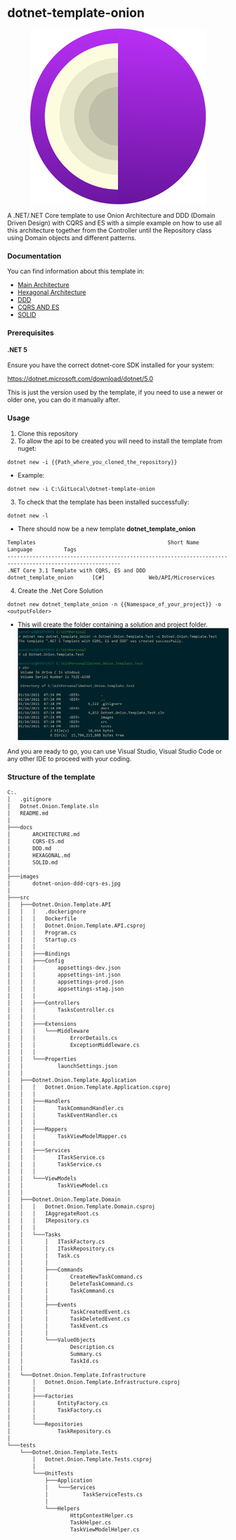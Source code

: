﻿# dotnet-template-onion

<p align="center">
  <img src="images/logo.jpg" alt="dotnet-template-onion logo" width="400"/>
</p>

A .NET/.NET Core template to use Onion Architecture and DDD (Domain Driven Design) with CQRS and ES with a simple example on how to use all this architecture together from the Controller until the Repository class using Domain objects and different patterns.

### Documentation
You can find information about this template in:
* [Main Architecture](docs/ARCHITECTURE.md)
* [Hexagonal Architecture](docs/HEXAGONAL.md)
* [DDD](docs/DDD.md)
* [CQRS AND ES](docs/CQRS-ES.md)
* [SOLID](docs/SOLID.md)


### Prerequisites

#### .NET 5

Ensure you have the correct dotnet-core SDK installed for your system:

https://dotnet.microsoft.com/download/dotnet/5.0

This is just the version used by the template, if you need to use a newer or older one, you can do it manually after.


### Usage

1. Clone this repository
2. To allow the api to be created you will need to install the template from nuget:

```
dotnet new -i {{Path_where_you_cloned_the_repository}}
```

*  Example: 
```
dotnet new -i C:\GitLocal\dotnet-template-onion
```

3. To check that the template has been installed successfully:

```
dotnet new -l
```

* There should now be a new template **dotnet_template_onion**
```
Templates                                          Short Name                 Language          Tags
----------------------------------------------------------------------------------------------------------
.NET Core 3.1 Template with CQRS, ES and DDD       dotnet_template_onion      [C#]              Web/API/Microservices
```

4. Create the .Net Core Solution

```
dotnet new dotnet_template_onion -n {{Namespace_of_your_project}} -o <outputFolder>
```

* This will create the folder containing a solution and project folder.
![](images/installation.jpg)

And you are ready to go, you can use Visual Studio, Visual Studio Code or any other IDE to proceed with your coding.

### Structure of the template
```
C:.
│   .gitignore
│   Dotnet.Onion.Template.sln
│   README.md
│
├───docs
│       ARCHITECTURE.md
│       CQRS-ES.md
│       DDD.md
│       HEXAGONAL.md
│       SOLID.md
│
├───images
│       dotnet-onion-ddd-cqrs-es.jpg
│
├───src
│   ├───Dotnet.Onion.Template.API
│   │   │   .dockerignore
│   │   │   Dockerfile
│   │   │   Dotnet.Onion.Template.API.csproj
│   │   │   Program.cs
│   │   │   Startup.cs
│   │   │
│   │   ├───Bindings
│   │   ├───Config
│   │   │       appsettings-dev.json
│   │   │       appsettings-int.json
│   │   │       appsettings-prod.json
│   │   │       appsettings-stag.json
│   │   │
│   │   ├───Controllers
│   │   │       TasksController.cs
│   │   │
│   │   ├───Extensions
│   │   │   └───Middleware
│   │   │           ErrorDetails.cs
│   │   │           ExceptionMiddleware.cs
│   │   │
│   │   └───Properties
│   │           launchSettings.json
│   │
│   ├───Dotnet.Onion.Template.Application
│   │   │   Dotnet.Onion.Template.Application.csproj
│   │   │
│   │   ├───Handlers
│   │   │       TaskCommandHandler.cs
│   │   │       TaskEventHandler.cs
│   │   │
│   │   ├───Mappers
│   │   │       TaskViewModelMapper.cs
│   │   │
│   │   ├───Services
│   │   │       ITaskService.cs
│   │   │       TaskService.cs
│   │   │
│   │   └───ViewModels
│   │           TaskViewModel.cs
│   │
│   ├───Dotnet.Onion.Template.Domain
│   │   │   Dotnet.Onion.Template.Domain.csproj
│   │   │   IAggregateRoot.cs
│   │   │   IRepository.cs
│   │   │
│   │   └───Tasks
│   │       │   ITaskFactory.cs
│   │       │   ITaskRepository.cs
│   │       │   Task.cs
│   │       │
│   │       ├───Commands
│   │       │       CreateNewTaskCommand.cs
│   │       │       DeleteTaskCommand.cs
│   │       │       TaskCommand.cs
│   │       │
│   │       ├───Events
│   │       │       TaskCreatedEvent.cs
│   │       │       TaskDeletedEvent.cs
│   │       │       TaskEvent.cs
│   │       │
│   │       └───ValueObjects
│   │               Description.cs
│   │               Summary.cs
│   │               TaskId.cs
│   │
│   └───Dotnet.Onion.Template.Infrastructure
│       │   Dotnet.Onion.Template.Infrastructure.csproj
│       │
│       ├───Factories
│       │       EntityFactory.cs
│       │       TaskFactory.cs
│       │
│       └───Repositories
│               TaskRepository.cs
│
└───tests
    └───Dotnet.Onion.Template.Tests
        │   Dotnet.Onion.Template.Tests.csproj
        │
        └───UnitTests
            ├───Application
            │   └───Services
            │           TaskServiceTests.cs
            │
            └───Helpers
                    HttpContextHelper.cs
                    TaskHelper.cs
                    TaskViewModelHelper.cs



```


